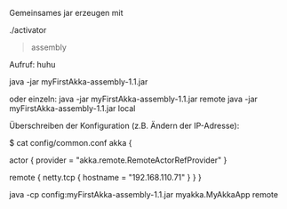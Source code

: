 
Gemeinsames jar erzeugen mit 

./activator
> assembly

Aufruf:            huhu

java -jar myFirstAkka-assembly-1.1.jar

oder einzeln:
java -jar myFirstAkka-assembly-1.1.jar remote
java -jar myFirstAkka-assembly-1.1.jar local
 
Überschreiben der Konfiguration (z.B. Ändern der IP-Adresse):

$ cat config/common.conf 
akka {

  actor {
    provider = "akka.remote.RemoteActorRefProvider"
  }

  remote {
    netty.tcp {
      hostname = "192.168.110.71"
    }
  }
}

java -cp config:myFirstAkka-assembly-1.1.jar myakka.MyAkkaApp remote